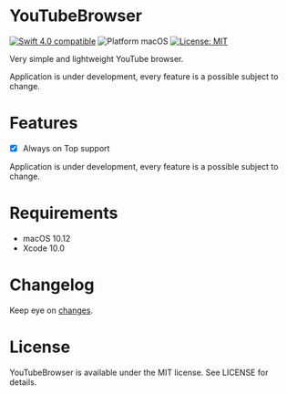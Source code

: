 # YouTubeBrowser

<p align="left">
<a href="https://developer.apple.com/swift"><img src="https://img.shields.io/badge/Swift_4.0-compatible-4BC51D.svg?style=flat" alt="Swift 4.0 compatible" /></a>
<img src="https://img.shields.io/badge/platform-macOS-blue.svg?style=flat" alt="Platform macOS" />
<a href="https://raw.githubusercontent.com/maxsokolov/tablekit/master/LICENSE"><img src="http://img.shields.io/badge/license-MIT-blue.svg?style=flat" alt="License: MIT" /></a>
</p>

Very simple and lightweight YouTube browser.

Application is under development, every feature is a possible subject to change.

# Features

- [x] Always on Top support

Application is under development, every feature is a possible subject to change.

# Requirements

- macOS 10.12
- Xcode 10.0

# Changelog

Keep eye on [changes](CHANGELOG.md).

# License

YouTubeBrowser is available under the MIT license. See LICENSE for details.
